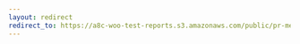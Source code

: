 ```yaml
---
layout: redirect
redirect_to: https://a8c-woo-test-reports.s3.amazonaws.com/public/pr-merge/40783/e2e/index.html
---
```

